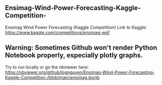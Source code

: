 ## Ensimag-Wind-Power-Forecasting-Kaggle-Competition-
Ensimag Wind Power Forecasting (Kaggle Competition)
Link to Kaggle: https://www.kaggle.com/competitions/ensimag-wpf


## Warning: Sometimes Github won't render Python Notebook properly, especially plotly graphs. 
Try to run locally or go the nbviewer here: https://nbviewer.org/github/lognguyen/Ensimag-Wind-Power-Forecasting-Kaggle-Competition-/blob/main/ensimag.ipynb
